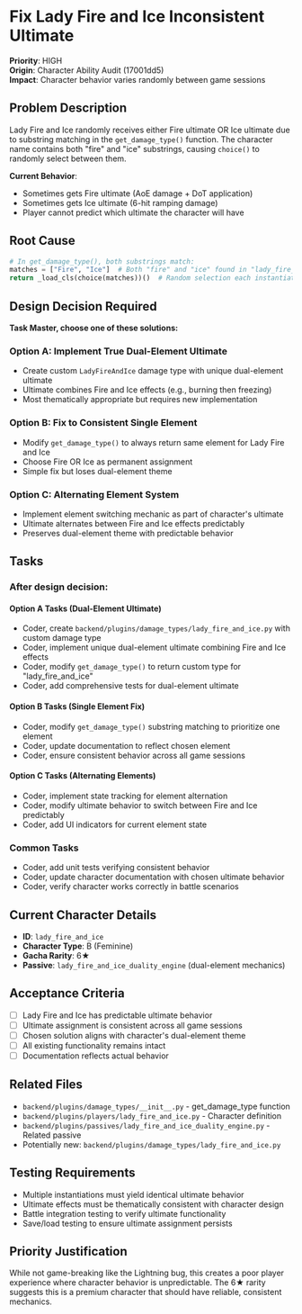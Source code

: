 # Fix Lady Fire and Ice Inconsistent Ultimate

**Priority**: HIGH  
**Origin**: Character Ability Audit (17001dd5)  
**Impact**: Character behavior varies randomly between game sessions  

## Problem Description

Lady Fire and Ice randomly receives either Fire ultimate OR Ice ultimate due to substring matching in the `get_damage_type()` function. The character name contains both "fire" and "ice" substrings, causing `choice()` to randomly select between them.

**Current Behavior**:
- Sometimes gets Fire ultimate (AoE damage + DoT application)
- Sometimes gets Ice ultimate (6-hit ramping damage)
- Player cannot predict which ultimate the character will have

## Root Cause

```python
# In get_damage_type(), both substrings match:
matches = ["Fire", "Ice"]  # Both "fire" and "ice" found in "lady_fire_and_ice"
return _load_cls(choice(matches))()  # Random selection each instantiation
```

## Design Decision Required

**Task Master, choose one of these solutions:**

### Option A: Implement True Dual-Element Ultimate
- Create custom `LadyFireAndIce` damage type with unique dual-element ultimate
- Ultimate combines Fire and Ice effects (e.g., burning then freezing)
- Most thematically appropriate but requires new implementation

### Option B: Fix to Consistent Single Element
- Modify `get_damage_type()` to always return same element for Lady Fire and Ice
- Choose Fire OR Ice as permanent assignment
- Simple fix but loses dual-element theme

### Option C: Alternating Element System
- Implement element switching mechanic as part of character's ultimate
- Ultimate alternates between Fire and Ice effects predictably
- Preserves dual-element theme with predictable behavior

## Tasks

### After design decision:

#### Option A Tasks (Dual-Element Ultimate)
- Coder, create `backend/plugins/damage_types/lady_fire_and_ice.py` with custom damage type
- Coder, implement unique dual-element ultimate combining Fire and Ice effects
- Coder, modify `get_damage_type()` to return custom type for "lady_fire_and_ice"
- Coder, add comprehensive tests for dual-element ultimate

#### Option B Tasks (Single Element Fix)
- Coder, modify `get_damage_type()` substring matching to prioritize one element
- Coder, update documentation to reflect chosen element
- Coder, ensure consistent behavior across all game sessions

#### Option C Tasks (Alternating Elements)
- Coder, implement state tracking for element alternation
- Coder, modify ultimate behavior to switch between Fire and Ice predictably
- Coder, add UI indicators for current element state

### Common Tasks
- Coder, add unit tests verifying consistent behavior
- Coder, update character documentation with chosen ultimate behavior
- Coder, verify character works correctly in battle scenarios

## Current Character Details

- **ID**: `lady_fire_and_ice`
- **Character Type**: B (Feminine)
- **Gacha Rarity**: 6★
- **Passive**: `lady_fire_and_ice_duality_engine` (dual-element mechanics)

## Acceptance Criteria

- [ ] Lady Fire and Ice has predictable ultimate behavior
- [ ] Ultimate assignment is consistent across all game sessions
- [ ] Chosen solution aligns with character's dual-element theme
- [ ] All existing functionality remains intact
- [ ] Documentation reflects actual behavior

## Related Files

- `backend/plugins/damage_types/__init__.py` - get_damage_type function
- `backend/plugins/players/lady_fire_and_ice.py` - Character definition
- `backend/plugins/passives/lady_fire_and_ice_duality_engine.py` - Related passive
- Potentially new: `backend/plugins/damage_types/lady_fire_and_ice.py`

## Testing Requirements

- Multiple instantiations must yield identical ultimate behavior
- Ultimate effects must be thematically consistent with character design
- Battle integration testing to verify ultimate functionality
- Save/load testing to ensure ultimate assignment persists

## Priority Justification

While not game-breaking like the Lightning bug, this creates a poor player experience where character behavior is unpredictable. The 6★ rarity suggests this is a premium character that should have reliable, consistent mechanics.